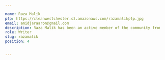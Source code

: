 ```yaml
---

name: Raza Malik
pfp: https://cleanwestchester.s3.amazonaws.com/razamalikpfp.jpg
email: anidjaraaron@gmail.com
description: Raza Malik has been an active member of the community from a young age, and has been consistently involved with various acts of service. He is especially passionate about environmental reform, and in his free time, he likes to play the guitar and spend time with his family.
role: Writer
slug: razamalik
position: 4


---
```

